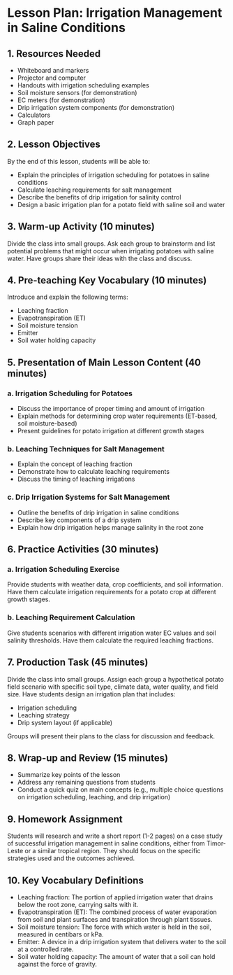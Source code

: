 # Lesson Plan: Irrigation Management in Saline Conditions

## 1. Resources Needed

- Whiteboard and markers
- Projector and computer
- Handouts with irrigation scheduling examples
- Soil moisture sensors (for demonstration)
- EC meters (for demonstration)
- Drip irrigation system components (for demonstration)
- Calculators
- Graph paper

## 2. Lesson Objectives

By the end of this lesson, students will be able to:
- Explain the principles of irrigation scheduling for potatoes in saline conditions
- Calculate leaching requirements for salt management
- Describe the benefits of drip irrigation for salinity control
- Design a basic irrigation plan for a potato field with saline soil and water

## 3. Warm-up Activity (10 minutes)

Divide the class into small groups. Ask each group to brainstorm and list potential problems that might occur when irrigating potatoes with saline water. Have groups share their ideas with the class and discuss.

## 4. Pre-teaching Key Vocabulary (10 minutes)

Introduce and explain the following terms:
- Leaching fraction
- Evapotranspiration (ET)
- Soil moisture tension
- Emitter
- Soil water holding capacity

## 5. Presentation of Main Lesson Content (40 minutes)

### a. Irrigation Scheduling for Potatoes
- Discuss the importance of proper timing and amount of irrigation
- Explain methods for determining crop water requirements (ET-based, soil moisture-based)
- Present guidelines for potato irrigation at different growth stages

### b. Leaching Techniques for Salt Management
- Explain the concept of leaching fraction
- Demonstrate how to calculate leaching requirements
- Discuss the timing of leaching irrigations

### c. Drip Irrigation Systems for Salt Management
- Outline the benefits of drip irrigation in saline conditions
- Describe key components of a drip system
- Explain how drip irrigation helps manage salinity in the root zone

## 6. Practice Activities (30 minutes)

### a. Irrigation Scheduling Exercise
Provide students with weather data, crop coefficients, and soil information. Have them calculate irrigation requirements for a potato crop at different growth stages.

### b. Leaching Requirement Calculation
Give students scenarios with different irrigation water EC values and soil salinity thresholds. Have them calculate the required leaching fractions.

## 7. Production Task (45 minutes)

Divide the class into small groups. Assign each group a hypothetical potato field scenario with specific soil type, climate data, water quality, and field size. Have students design an irrigation plan that includes:
- Irrigation scheduling
- Leaching strategy
- Drip system layout (if applicable)

Groups will present their plans to the class for discussion and feedback.

## 8. Wrap-up and Review (15 minutes)

- Summarize key points of the lesson
- Address any remaining questions from students
- Conduct a quick quiz on main concepts (e.g., multiple choice questions on irrigation scheduling, leaching, and drip irrigation)

## 9. Homework Assignment

Students will research and write a short report (1-2 pages) on a case study of successful irrigation management in saline conditions, either from Timor-Leste or a similar tropical region. They should focus on the specific strategies used and the outcomes achieved.

## 10. Key Vocabulary Definitions

- Leaching fraction: The portion of applied irrigation water that drains below the root zone, carrying salts with it.
- Evapotranspiration (ET): The combined process of water evaporation from soil and plant surfaces and transpiration through plant tissues.
- Soil moisture tension: The force with which water is held in the soil, measured in centibars or kPa.
- Emitter: A device in a drip irrigation system that delivers water to the soil at a controlled rate.
- Soil water holding capacity: The amount of water that a soil can hold against the force of gravity.